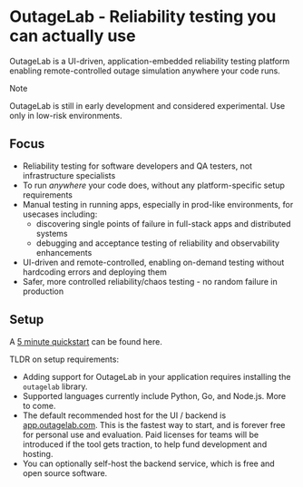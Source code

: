 # OutageLab - Reliability testing you can actually use

OutageLab is a UI-driven, application-embedded reliability testing platform enabling remote-controlled outage simulation anywhere your code runs.

> [!NOTE]
> OutageLab is still in early development and considered experimental. Use only in low-risk environments.

## Focus

- Reliability testing for software developers and QA testers, not infrastructure specialists
- To run _anywhere_ your code does, without any platform-specific setup requirements
- Manual testing in running apps, especially in prod-like environments, for usecases including:
  - discovering single points of failure in full-stack apps and distributed systems
  - debugging and acceptance testing of reliability and observability enhancements
- UI-driven and remote-controlled, enabling on-demand testing without hardcoding errors and deploying them
- Safer, more controlled reliability/chaos testing - no random failure in production

## Setup

A [5 minute quickstart](https://outagelab.com/docs/intro/quickstart/) can be found here.

TLDR on setup requirements:

- Adding support for OutageLab in your application requires installing the `outagelab` library.
- Supported languages currently include Python, Go, and Node.js. More to come.
- The default recommended host for the UI / backend is [app.outagelab.com](https://app.outagelab.com). This is the fastest way to start, and is forever free for personal use and evaluation. Paid licenses for teams will be introduced if the tool gets traction, to help fund development and hosting.
- You can optionally self-host the backend service, which is free and open source software.
